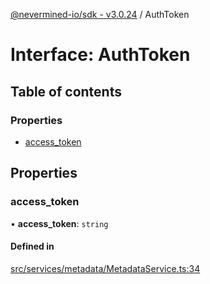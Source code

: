 [@nevermined-io/sdk - v3.0.24](../code-reference.md) / AuthToken

# Interface: AuthToken

## Table of contents

### Properties

- [access_token](AuthToken.md#access_token)

## Properties

### access_token

• **access_token**: `string`

#### Defined in

[src/services/metadata/MetadataService.ts:34](https://github.com/nevermined-io/sdk-js/blob/60ae62388d846371ef4803130637a6d86441718c/src/services/metadata/MetadataService.ts#L34)

